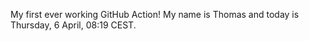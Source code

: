 My first ever working GitHub Action!
My name is Thomas and today is Thursday, 6 April, 08:19 CEST. 
